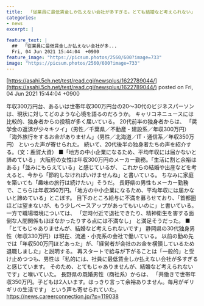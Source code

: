 ```yaml
---
title:  「従業員に最低賃金しか払えない会社が多すぎる。とても結婚など考えられない」 年収330万円、30代独身男性の嘆き  
categories:
- news
excerpt: |
  
feature_text: |
  ##  「従業員に最低賃金しか払えない会社が多...
  Fri, 04 Jun 2021 15:44:04  +0900
feature_image: "https://picsum.photos/2560/600?image=733"
image: "https://picsum.photos/2560/600?image=733"
---
```


[https://asahi.5ch.net/test/read.cgi/newsplus/1622789044/](https://asahi.5ch.net/test/read.cgi/newsplus/1622789044/)
posted on Fri, 04 Jun 2021 15:44:04  +0900

<!--more-->

年収300万円台、あるいは世帯年収300万円台の20〜30代のビジネスパーソンは、現状に対してどのような心境を語るのだろうか。 キャリコネニュースには比較的、独身者からの投稿が多く届いている。 20代前半の独身者からは、 「奨学金の返済が少々キツイ」（男性／千葉県／不動産・建設系／年収300万円） 「海外旅行をするお金がありません」（男性／北海道／IT・通信系／年収350万円） といった声が寄せられた。 続いて、20代後半の独身者たちの声を紹介する。（文：鹿賀大資） ■「地方の中小企業になるため、平均年収には届かないと諦めている」 大阪府の女性は年収300万円のメーカー勤務。「生活に割と余裕はある」「並みにもらえている」と感じているが、 これからの結婚や出産などを考えると、今から「節約しなければいけませんね」と書いている。 ちなみに家庭を築いても「趣味の旅行は続けたい」そうだ。 長野県の男性もメーカー勤務で、こちらは年収350万円。「地方の中小企業になるため、平均年収には届かないと諦めている」とこぼす。 目下のところ給与に不満を募らせており、「首都圏ほどは望まないが、もう少しベースアップがあってもいいのに」と書いている。一方で職場環境については、 「定時付近で退社できたり、精神衛生を害する面倒な人間関係もほぼなかったりする点には不満なし」 と満足そうだった。 ■「とてもじゃありませんが、結婚など考えられないです」 静岡県の30代独身男性（年収330万円）は現在、流通・小売系の会社で働いている。 以前の勤め先では「年収500万円ほどあった」が、「経営者が会社のお金を横領しているため退職しました」と説明する。 再スタートで給与が下がることは「一般的」と受け止めつつも、男性は「私的には、社員に最低賃金しか払えない会社が多すぎると感じています。 そのため、とてもじゃありませんが、結婚など考えられないです」と嘆いていた。 長野県の既婚男性（商社系）からは、 「共働きで世帯年収350万円。子どもは2人います。はっきり言って余裕ありません。毎月がギリギリの生活です」 という声も寄せられていた。 https://news.careerconnection.jp/?p=119038
